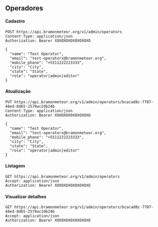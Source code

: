 ## Operadores

#### Cadastro

```http request
POST https://api.bramonmeteor.org/v1/admin/operators
Content-Type: application/json
Authorization: Bearer XOXOXOXOXOXOXOXO

{
  "name": "Test Operator",
  "email": "test-operatorx@bramonmeteor.org",
  "mobile_phone": "+5511222223333",
  "city": "City",
  "state": "State",
  "role": "operator|admin|editor"
}
```

#### Atualização

```http request
PUT https://api.bramonmeteor.org/v1/admin/operators/bcacad8c-7707-48ed-8d65-2579ac2db24b
Content-Type: application/json
Authorization: Bearer XOXOXOXOXOXOXOXO

{
  "name": "Test Operator",
  "email": "test-operatorx@bramonmeteor.org",
  "mobile_phone": "+5511222223333",
  "city": "City",
  "state": "State",
  "role": "operator|admin|editor"
}
```

#### Listagem

```http request
GET https://api.bramonmeteor.org/v1/admin/operators
Accept: application/json
Authorization: Bearer XOXOXOXOXOXOXOXO
```

#### Visualizar detalhes

```http request
GET https://api.bramonmeteor.org/v1/admin/operators/bcacad8c-7707-48ed-8d65-2579ac2db24b
Accept: application/json
Authorization: Bearer XOXOXOXOXOXOXOXO
```
